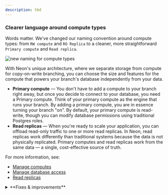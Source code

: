 ```yaml
---
description: tbd
---
```


### Clearer language around compute types

Words matter. We've changed our naming convention around compute types: from `RW compute` and `RO Replica` to a cleaner, more straightforward `Primary compute` and `Read replica`.

![new naming for compute types](/docs/relnotes/compute_types.png)

With Neon's unique architecture, where we separate storage from compute for copy-on-write branching, you can choose the size and features for the compute that powers your branch's database independently from your data.

- **Primary compute** &#8212; You don't have to add a compute to your branch right away, but once you decide to connect to your database, you need a Primary compute. Think of your primary compute as the engine that runs your branch. By adding a primary compute, you are in essence turning your branch "on". By default, your primary compute is read-write, though you can modify database permissions using traditional Postgres roles.
- **Read replicas** &#8212; When you're ready to scale your application, you can offload read-only traffic to one or more read replicas. In Neon, read replicas work differently than traditional systems because the data is not physically replicated. Primary computes and read replicas work from the same data &#8212; a single, cost-effective source of truth.

For more information, see:

- [Manage computes](/docs/manage/endpoints)
- [Manage database access](/docs/manage/database-access)
- [Read replicas](/docs/introduction/read-replicas)

<details>
<summary>**Fixes & improvements**</summary>

- Nothing else for this week!

</details>
